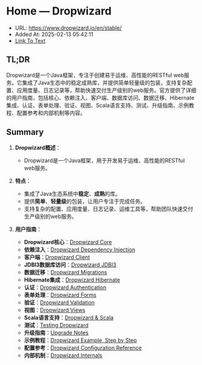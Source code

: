 # Home — Dropwizard
- URL: https://www.dropwizard.io/en/stable/
- Added At: 2025-02-13 05:42:11
- [Link To Text](2025-02-13-home-—-dropwizard_raw.md)

## TL;DR
Dropwizard是一个Java框架，专注于创建易于运维、高性能的RESTful web服务。它集成了Java生态中的稳定成熟库，并提供简单轻量级的包装，支持复杂配置、应用度量、日志记录等，帮助快速交付生产级别的web服务。官方提供了详细的用户指南，包括核心、依赖注入、客户端、数据库访问、数据迁移、Hibernate集成、认证、表单处理、验证、视图、Scala语言支持、测试、升级指南、示例教程、配置参考和内部机制等内容。

## Summary
1. **Dropwizard概述**：
   - Dropwizard是一个Java框架，用于开发易于运维、高性能的RESTful web服务。

2. **特点**：
   - 集成了Java生态系统中**稳定**、**成熟**的库。
   - 提供**简单**、**轻量级**的包装，让用户专注于完成任务。
   - 支持复杂的配置、应用度量、日志记录、运维工具等，帮助团队快速交付生产级别的web服务。

3. **用户指南**：
   - **Dropwizard核心**：[Dropwizard Core](https://www.dropwizard.io/en/stable/manual/core.html)
   - **依赖注入**：[Dropwizard Dependency Injection](https://www.dropwizard.io/en/stable/manual/di.html)
   - **客户端**：[Dropwizard Client](https://www.dropwizard.io/en/stable/manual/client.html)
   - **JDBI3数据库访问**：[Dropwizard JDBI3](https://www.dropwizard.io/en/stable/manual/jdbi3.html)
   - **数据迁移**：[Dropwizard Migrations](https://www.dropwizard.io/en/stable/manual/migrations.html)
   - **Hibernate集成**：[Dropwizard Hibernate](https://www.dropwizard.io/en/stable/manual/hibernate.html)
   - **认证**：[Dropwizard Authentication](https://www.dropwizard.io/en/stable/manual/auth.html)
   - **表单处理**：[Dropwizard Forms](https://www.dropwizard.io/en/stable/manual/forms.html)
   - **验证**：[Dropwizard Validation](https://www.dropwizard.io/en/stable/manual/validation.html)
   - **视图**：[Dropwizard Views](https://www.dropwizard.io/en/stable/manual/views.html)
   - **Scala语言支持**：[Dropwizard & Scala](https://www.dropwizard.io/en/stable/manual/scala.html)
   - **测试**：[Testing Dropwizard](https://www.dropwizard.io/en/stable/manual/testing.html)
   - **升级指南**：[Upgrade Notes](https://www.dropwizard.io/en/stable/manual/upgrade-notes.html)
   - **示例教程**：[Dropwizard Example, Step by Step](https://www.dropwizard.io/en/stable/manual/example.html)
   - **配置参考**：[Dropwizard Configuration Reference](https://www.dropwizard.io/en/stable/manual/configuration.html)
   - **内部机制**：[Dropwizard Internals](https://www.dropwizard.io/en/stable/manual/internals.html)
